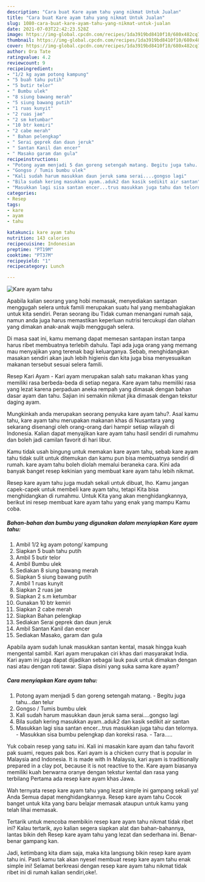 ```yaml
---
description: "Cara buat Kare ayam tahu yang nikmat Untuk Jualan"
title: "Cara buat Kare ayam tahu yang nikmat Untuk Jualan"
slug: 1080-cara-buat-kare-ayam-tahu-yang-nikmat-untuk-jualan
date: 2021-07-03T22:42:23.528Z
image: https://img-global.cpcdn.com/recipes/1da3919bd8410f10/680x482cq70/kare-ayam-tahu-foto-resep-utama.jpg
thumbnail: https://img-global.cpcdn.com/recipes/1da3919bd8410f10/680x482cq70/kare-ayam-tahu-foto-resep-utama.jpg
cover: https://img-global.cpcdn.com/recipes/1da3919bd8410f10/680x482cq70/kare-ayam-tahu-foto-resep-utama.jpg
author: Ora Tate
ratingvalue: 4.2
reviewcount: 9
recipeingredient:
- "1/2 kg ayam potong kampung"
- "5 buah tahu putih"
- "5 butir telor"
- " Bumbu ulek"
- "8 siung bawang merah"
- "5 siung bawang putih"
- "1 ruas kunyit"
- "2 ruas jae"
- "2 sm ketumbar"
- "10 btr kemiri"
- "2 cabe merah"
- " Bahan pelengkap"
- " Serai geprek dan daun jeruk"
- " Santan Kanil dan encer"
- " Masako garam dan gula"
recipeinstructions:
- "Potong ayam menjadi 5 dan goreng setengah matang. Begitu juga tahu...dan telur"
- "Gongso / Tumis bumbu ulek"
- "Kali sudah harum masukkan daun jeruk sama serai....gongso lagi"
- "Bila sudah kering masukkan ayam..aduk2 dan kasik sedikit air santan"
- "Masukkan lagi sisa santan encer...trus masukkan juga tahu dan telornya. Masukkan sisa bumbu pelengkap dan koreksi rasa. Tara....."
categories:
- Resep
tags:
- kare
- ayam
- tahu

katakunci: kare ayam tahu 
nutrition: 143 calories
recipecuisine: Indonesian
preptime: "PT19M"
cooktime: "PT37M"
recipeyield: "1"
recipecategory: Lunch

---
```



![Kare ayam tahu](https://img-global.cpcdn.com/recipes/1da3919bd8410f10/680x482cq70/kare-ayam-tahu-foto-resep-utama.jpg)

Apabila kalian seorang yang hobi memasak, menyediakan santapan menggugah selera untuk famili merupakan suatu hal yang membahagiakan untuk kita sendiri. Peran seorang ibu Tidak cuman menangani rumah saja, namun anda juga harus memastikan keperluan nutrisi tercukupi dan olahan yang dimakan anak-anak wajib menggugah selera.

Di masa  saat ini, kamu memang dapat memesan santapan instan tanpa harus ribet membuatnya terlebih dahulu. Tapi ada juga orang yang memang mau menyajikan yang terenak bagi keluarganya. Sebab, menghidangkan masakan sendiri akan jauh lebih higienis dan kita juga bisa menyesuaikan makanan tersebut sesuai selera famili. 

Resep Kari Ayam - Kari ayam merupakan salah satu makanan khas yang memiliki rasa berbeda-beda di setiap negara. Kare ayam tahu memiliki rasa yang lezat karena perpaduan aneka rempah yang dimasak dengan bahan dasar ayam dan tahu. Sajian ini semakin nikmat jika dimasak dengan tekstur daging ayam.

Mungkinkah anda merupakan seorang penyuka kare ayam tahu?. Asal kamu tahu, kare ayam tahu merupakan makanan khas di Nusantara yang sekarang disenangi oleh orang-orang dari hampir setiap wilayah di Indonesia. Kalian dapat menyajikan kare ayam tahu hasil sendiri di rumahmu dan boleh jadi camilan favorit di hari libur.

Kamu tidak usah bingung untuk memakan kare ayam tahu, sebab kare ayam tahu tidak sulit untuk ditemukan dan kamu pun bisa membuatnya sendiri di rumah. kare ayam tahu boleh diolah memalui beraneka cara. Kini ada banyak banget resep kekinian yang membuat kare ayam tahu lebih nikmat.

Resep kare ayam tahu juga mudah sekali untuk dibuat, lho. Kamu jangan capek-capek untuk membeli kare ayam tahu, tetapi Kita bisa menghidangkan di rumahmu. Untuk Kita yang akan menghidangkannya, berikut ini resep membuat kare ayam tahu yang enak yang mampu Kamu coba.

<!--inarticleads1-->

##### Bahan-bahan dan bumbu yang digunakan dalam menyiapkan Kare ayam tahu:

1. Ambil 1/2 kg ayam potong/ kampung
1. Siapkan 5 buah tahu putih
1. Ambil 5 butir telor
1. Ambil  Bumbu ulek
1. Sediakan 8 siung bawang merah
1. Siapkan 5 siung bawang putih
1. Ambil 1 ruas kunyit
1. Siapkan 2 ruas jae
1. Siapkan 2 s.m ketumbar
1. Gunakan 10 btr kemiri
1. Siapkan 2 cabe merah
1. Siapkan  Bahan pelengkap
1. Sediakan  Serai geprek dan daun jeruk
1. Ambil  Santan Kanil dan encer
1. Sediakan  Masako, garam dan gula


Apabila ayam sudah lunak masukkan santan kental, masak hingga kuah mengental sambil. Kari ayam merupakan ciri khas dari masyarakat India. Kari ayam ini juga dapat dijadikan sebagai lauk pauk untuk dimakan dengan nasi atau dengan roti tawar. Siapa disini yang suka sama kare ayam? 

<!--inarticleads2-->

##### Cara menyiapkan Kare ayam tahu:

1. Potong ayam menjadi 5 dan goreng setengah matang. - Begitu juga tahu...dan telur
1. Gongso / Tumis bumbu ulek
1. Kali sudah harum masukkan daun jeruk sama serai....gongso lagi
1. Bila sudah kering masukkan ayam..aduk2 dan kasik sedikit air santan
1. Masukkan lagi sisa santan encer...trus masukkan juga tahu dan telornya. - Masukkan sisa bumbu pelengkap dan koreksi rasa. - Tara.....


Yuk cobain resep yang satu ini. Kali ini masakin kare ayam dan tahu favorit pak suami, reques pak bos. Kari ayam is a chicken curry that is popular in Malaysia and Indonesia. It is made with In Malaysia, kari ayam is traditionally prepared in a clay pot, because it is not reactive to the. Kare ayam biasanya memiliki kuah berwarna oranye dengan tekstur kental dan rasa yang terbilang Pertama ada resep kare ayam khas Jawa. 

Wah ternyata resep kare ayam tahu yang lezat simple ini gampang sekali ya! Anda Semua dapat menghidangkannya. Resep kare ayam tahu Cocok banget untuk kita yang baru belajar memasak ataupun untuk kamu yang telah lihai memasak.

Tertarik untuk mencoba membikin resep kare ayam tahu nikmat tidak ribet ini? Kalau tertarik, ayo kalian segera siapkan alat dan bahan-bahannya, lantas bikin deh Resep kare ayam tahu yang lezat dan sederhana ini. Benar-benar gampang kan. 

Jadi, ketimbang kita diam saja, maka kita langsung bikin resep kare ayam tahu ini. Pasti kamu tak akan nyesel membuat resep kare ayam tahu enak simple ini! Selamat berkreasi dengan resep kare ayam tahu nikmat tidak ribet ini di rumah kalian sendiri,oke!.

